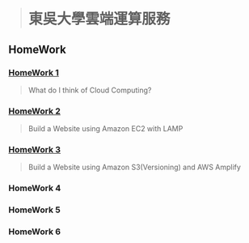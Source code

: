 > # 東吳大學雲端運算服務

## HomeWork
### [HomeWork 1]() 
> What do I think of Cloud Computing?

### [HomeWork 2]() 
> Build a Website using Amazon EC2 with LAMP

### [HomeWork 3]()
> Build a Website using Amazon S3(Versioning)
and AWS Amplify

### HomeWork 4
>
### HomeWork 5
>
### HomeWork 6
>


